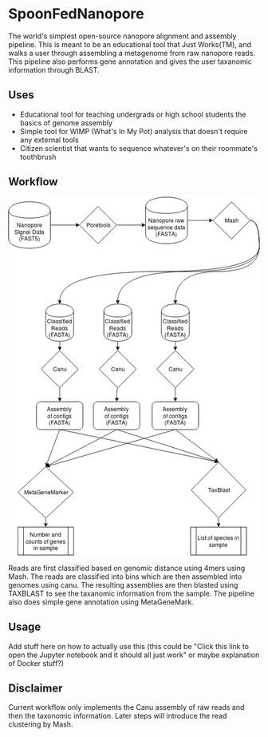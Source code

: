 # SpoonFedNanopore
The world's simplest open-source nanopore alignment and assembly pipeline. This is meant to be an educational tool that Just Works(TM), and walks a user through assembling a metagenome from raw nanopore reads. This pipeline also performs gene annotation and gives the user taxanomic information through BLAST.

## Uses
* Educational tool for teaching undergrads or high school students the basics of genome assembly
* Simple tool for WIMP (What's In My Pot) analysis that doesn't require any external tools
* Citizen scientist that wants to sequence whatever's on their roommate's toothbrush

## Workflow
![SpoonFedNanopore Workflow](./images/diagram.png)

Reads are first classified based on genomic distance using 4mers using Mash. The reads are classified into bins which are then assembled into genomes using canu. The resulting assemblies are then blasted using TAXBLAST to see the taxanomic information from the sample. The pipeline also does simple gene annotation using MetaGeneMark.

## Usage

Add stuff here on how to actually use this (this could be "Click this link to open the Jupyter notebook and it should all just work" or maybe explanation of Docker stuff?)

## Disclaimer
Current workflow only implements the Canu assembly of raw reads and then the taxonomic information. Later steps will introduce the read clustering by Mash.
